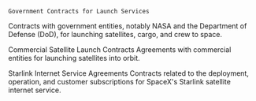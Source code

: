     Government Contracts for Launch Services
Contracts with government entities, notably NASA and the Department of Defense (DoD), for launching satellites, cargo, and crew to space.

Commercial Satellite Launch Contracts
Agreements with commercial entities for launching satellites into orbit.

Starlink Internet Service Agreements
Contracts related to the deployment, operation, and customer subscriptions for SpaceX's Starlink satellite internet service.

